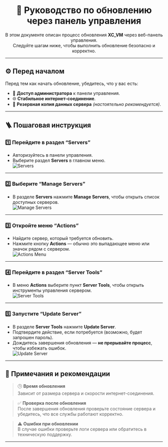 <h1 align="center">🧩 Руководство по обновлению через панель управления</h1>

<p align="center">
  В этом документе описан процесс обновления <b>XC_VM</b> через веб-панель управления.<br>
  Следуйте шагам ниже, чтобы выполнить обновление безопасно и корректно.
</p>

---

## ⚙️ Перед началом

Перед тем как начать обновление, убедитесь, что у вас есть:

- 🔑 **Доступ администратора** к панели управления.  
- 🌐 **Стабильное интернет-соединение**.  
- 💾 **Резервная копия данных сервера** *(настоятельно рекомендуется)*.

---

## 🪜 Пошаговая инструкция

### 1️⃣ Перейдите в раздел **“Servers”**
- Авторизуйтесь в панели управления.  
- Выберите раздел **Servers** в главном меню.  
  ![Servers](../img/update1.png)

---

### 2️⃣ Выберите **“Manage Servers”**
- В разделе **Servers** нажмите **Manage Servers**, чтобы открыть список доступных серверов.  
  ![Manage Servers](../img/update2.png)

---

### 3️⃣ Откройте меню **“Actions”**
- Найдите сервер, который требуется обновить.  
- Нажмите кнопку **Actions** — обычно это выпадающее меню или значок рядом с сервером.  
  ![Actions Menu](../img/update3.png)

---

### 4️⃣ Перейдите в раздел **“Server Tools”**
- В меню **Actions** выберите пункт **Server Tools**, чтобы открыть инструменты управления сервером.  
  ![Server Tools](../img/update4.png)

---

### 5️⃣ Запустите **“Update Server”**
- В разделе **Server Tools** нажмите **Update Server**.  
- Подтвердите действие, если потребуется (возможно, будет запрошен пароль).  
- Дождитесь завершения обновления — **не прерывайте процесс**, чтобы избежать ошибок.  
  ![Update Server](../img/update5.png)

---

## 🧠 Примечания и рекомендации

> 🕒 **Время обновления**  
> Зависит от размера сервера и скорости интернет-соединения.

> ✅ **Проверка после обновления**  
> После завершения обновления проверьте состояние сервера и убедитесь, что все службы работают корректно.

> ⚠️ **Ошибки при обновлении**  
> В случае ошибки проверьте логи сервера или обратитесь в техническую поддержку.

---

<!-- <p align="center">
  <a href="../"><b>⬅️ Назад к Wiki</b></a> 
</p>

--- -->
